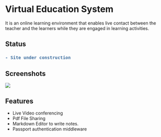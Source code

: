 # Virtual Education System 

It is an online learning environment that enables live contact between the teacher and the learners while they are engaged in learning activities. 

## Status
<h3>

```diff
- Site under construction
```
</h3>

## Screenshots

<img src="https://i.ibb.co/kq2rtzP/ezgif-com-gif-maker.gif"/>

## Features
- Live Video conferencing
- Pdf File Sharing
- Markdown Editor to write notes.
- Passport authentication middleware

